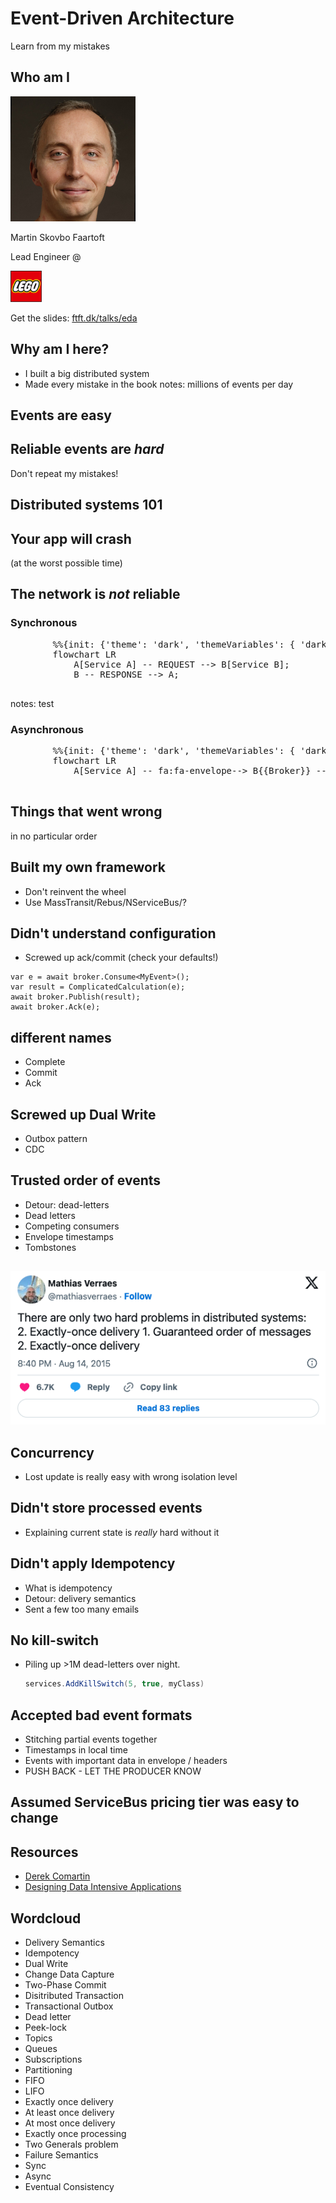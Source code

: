 # Event-Driven Architecture
Learn from my mistakes



## Who am I
<img src="martin.jpeg" width="200px">

Martin Skovbo Faartoft

Lead Engineer @

<img src="lego_logo_srgb.svg" width="50px">

Get the slides: [ftft.dk/talks/eda](https://ftft.dk/talks/eda)



## Why am I here?
- I built a big distributed system
- Made every mistake in the book
notes: millions of events per day


## Events are easy


## Reliable events are <em>hard</em>
Don't repeat my mistakes!



## Distributed systems 101


## Your app will crash 
(at the worst possible time)


## The network is <em>not</em> reliable


### Synchronous
<div class="mermaid">
    <pre>
        %%{init: {'theme': 'dark', 'themeVariables': { 'darkMode': true }}}%%
        flowchart LR
            A[Service A] -- REQUEST --> B[Service B];
            B -- RESPONSE --> A;
    </pre>
</div>
notes: test


### Asynchronous
<div class="mermaid">
    <pre>
        %%{init: {'theme': 'dark', 'themeVariables': { 'darkMode': true }}}%%
        flowchart LR
            A[Service A] -- fa:fa-envelope--> B{{Broker}} -- fa:fa-envelope --> C[Service B];
    </pre>
</div>



## Things that went wrong
in no particular order



## Built my own framework
- Don't reinvent the wheel
- Use MassTransit/Rebus/NServiceBus/?



## Didn't understand configuration
- Screwed up ack/commit (check your defaults!)
<pre><code data-line-numbers>var e = await broker.Consume&lt;MyEvent&gt;();
var result = ComplicatedCalculation(e);
await broker.Publish(result);
await broker.Ack(e);</code></pre>


## different names
- Complete
- Commit
- Ack



## Screwed up Dual Write
- Outbox pattern
- CDC



## Trusted order of events
- Detour: dead-letters
- Dead letters
- Competing consumers
- Envelope timestamps
- Tombstones


##
![Distributed Systems Tweet](distributed-systems-tweet.png)


## Concurrency
- Lost update is really easy with wrong isolation level



## Didn't store processed events
- Explaining current state is _really_ hard without it



## Didn't apply Idempotency
- What is idempotency
- Detour: delivery semantics
- Sent a few too many emails



## No kill-switch
- Piling up >1M dead-letters over night.
    ``` C#
    services.AddKillSwitch(5, true, myClass)
    ```



## Accepted bad event formats
- Stitching partial events together
- Timestamps in local time
- Events with important data in envelope / headers
- PUSH BACK - LET THE PRODUCER KNOW



## Assumed ServiceBus pricing tier was easy to change



## Resources
- [Derek Comartin](link)
- [Designing Data Intensive Applications](link)



## Wordcloud
- Delivery Semantics
- Idempotency
- Dual Write
- Change Data Capture
- Two-Phase Commit
- Disitributed Transaction
- Transactional Outbox
- Dead letter
- Peek-lock
- Topics
- Queues
- Subscriptions
- Partitioning
- FIFO
- LIFO
- Exactly once delivery
- At least once delivery
- At most once delivery
- Exactly once processing
- Two Generals problem
- Failure Semantics
- Sync
- Async
- Eventual Consistency